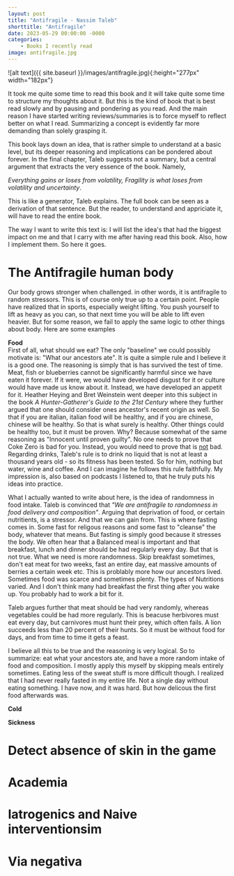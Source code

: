 ```yaml
---
layout: post
title: "Antifragile - Nassim Taleb"
shorttitle: "Antifragile"
date: 2023-05-29 00:00:00 -0000
categories: 
    - Books I recently read
image: antifragile.jpg
---
```


![alt text]({{ site.baseurl }}/images/antifragile.jpg){:height="277px" width="182px"}

It took me quite some time to read this book and it will take quite some time to structure my thoughts about it. But this is the kind of book that is best read slowly and by pausing and pondering as you read. And the main reason I have started writing reviews/summaries is to force myself to reflect better on what I read. Summarizing a concept is evidently far more demanding than solely grasping it. 

This book lays down an idea, that is rather simple to understand at a basic level, but its deeper reasoning and implications can be pondered about forever. In the final chapter, Taleb suggests not a summary, but a central argument that extracts the very essence of the book. Namely,  

*Everything gains or loses from volatility, Fragility is what loses from volatility and uncertainty*.  

This is like a generator, Taleb explains. The full book can be seen as a derivation of that sentence. But the reader, to understand and appriciate it, will have to read the entire book.

The way I want to write this text is: I will list the idea's that had the biggest impact on me and that I carry with me after having read this book. Also, how I implement them. So here it goes.


<h1>The Antifragile human body</h1>
Our body grows stronger when challenged. in other words, it is antifragile to random stressors. This is of course only true up to a certain point. People have realized that in sports, especially weight lifting. You push yourself to lift as heavy as you can, so that next time you will be able to lift even heavier. But for some reason, we fail to apply the same logic to other things about body. Here are some examples

**Food**  
First of all, what should we eat? The only "baseline" we could possibly motivate is: "What our ancestors ate". It is quite a simple rule and I believe it is a good one. The reasoning is simply that is has survived the test of time. Meat, fish or blueberries cannot be significantly harmful since we have eaten it forever. If it were, we would have developed disgust for it or culture would have made us know about it. Instead, we have developed an appetit for it. 
Heather Heying and Bret Weinstein went deeper into this subject in the book *A Hunter-Gatherer's Guide to the 21st Century* where they further argued that one should consider ones ancestor's recent origin as well. So that if you are italian, italian food will be healthy, and if you are chinese, chinese will be healthy. So that is what surely is healthy. Other things could be healthy too, but it must be proven. Why? Because somewhat of the same reasoning as "Innocent until proven guilty". No one needs to prove that Coke Zero is bad for you. Instead, you would need to prove that is <u>not</u> bad. Regarding drinks, Taleb's rule is to drink no liquid that is not at least a thousand years old - so its fitness has been tested. So for him, nothing but water, wine and coffee. And I can imagine he follows this rule faithfully. My impression is, also based on podcasts I listened to, that he truly puts his ideas into practice.

What I actually wanted to write about here, is the idea of randomness in food intake. Taleb is convinced that *"We are antifragile to randomness in food delivery and composition"*. Arguing that deprivation of food, or certain nutritients, is a stressor. And that we can gain from. This is where fasting comes in. Some fast for religous reasons and some fast to "cleanse" the body, whatever that means. But fasting is simply good because it stresses the body. We often hear that a Balanced meal is important and that breakfast, lunch and dinner should be had regularly every day. But that is not true. What we need is more randomness. Skip breakfast sometimes, don't eat meat for two weeks, fast an entire day, eat massive amounts of berries a certain week etc. This is problably more how our ancestors lived. Sometimes food was scarce and sometimes plenty. The types of Nutritions varied. And I don't think many had breakfast the first thing after you wake up. You probably had to work a bit for it. 

Taleb argues further that meat should be had very randomly, whereas vegetables could be had more regularly. This is beacuse herbivores must eat every day, but carnivores must hunt their prey, which often fails. A lion succeeds less than 20 percent of their hunts. So it must be without food for days, and from time to time it gets a feast. 

I believe all this to be true and the reasoning is very logical. So to summarize: eat what your ancestors ate, and have a more random intake of food and composition. I mostly apply this myself by skipping meals entirely sometimes. Eating less of the sweat stuff is more difficult though. I realized that I had never really fasted in my entire life. Not a single day without eating something. I have now, and it was hard. But how delicous the first food afterwards was.

**Cold**

**Sickness**



<h1>Detect absence of skin in the game</h1>


<h1>Academia</h1>
<!-- Making predictions
Tragedy of Big Data -->

<h1>Iatrogenics and Naive interventionsim</h1>

<h1>Via negativa</h1>

